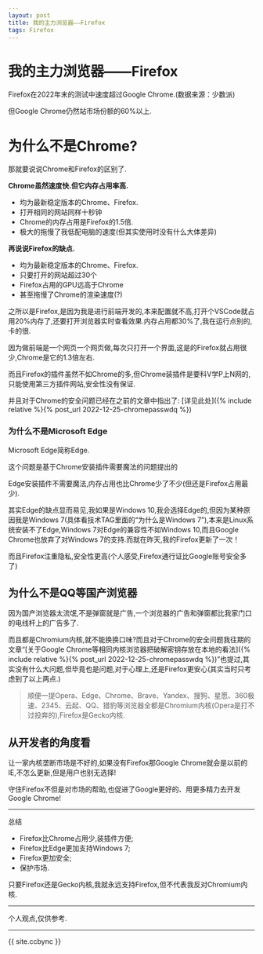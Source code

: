 ```yaml
---
layout: post
title: 我的主力浏览器——Firefox
tags: Firefox
---
```


# 我的主力浏览器——Firefox

Firefox在2022年末的测试中速度超过Google Chrome.(数据来源：少数派)

但Google Chrome仍然站市场份额的60%以上.

# 为什么不是Chrome?

那就要说说Chrome和Firefox的区别了.

**Chrome虽然速度快.但它内存占用率高.**

- 均为最新稳定版本的Chrome、Firefox.
- 打开相同的网站同样十秒钟
- Chrome的内存占用是Firefox的1.5倍.
- 极大的拖慢了我低配电脑的速度(但其实使用时没有什么大体差异)

**再说说Firefox的缺点.**

- 均为最新稳定版本的Chrome、Firefox.
- 只要打开的网站超过30个
- Firefox占用的GPU远高于Chrome
- 甚至拖慢了Chrome的渲染速度(?)

之所以是Firefox,是因为我是进行前端开发的,本来配置就不高,打开个VSCode就占用20%内存了,还要打开浏览器实时查看效果.内存占用都30%了,我在运行点别的,卡的很.

因为做前端是一个网页一个网页做,每次只打开一个界面,这是的Firefox就占用很少,Chrome是它的1.3倍左右.

而且Firefox的插件虽然不如Chrome的多,但Chrome装插件是要科V学P上N网的,只能使用第三方插件网站,安全性没有保证.

并且对于Chrome的安全问题已经在之前的文章中指出了: [详见此处]({% include relative %}{% post_url 2022-12-25-chromepasswdq %})

### 为什么不是Microsoft Edge

Microsoft Edge简称Edge.

这个问题是基于Chrome安装插件需要魔法的问题提出的

Edge安装插件不需要魔法,内存占用也比Chrome少了不少(但还是Firefox占用最少).

其实Edge的缺点显而易见,我如果是Windows 10,我会选择Edge的,但因为某种原因我是Windows 7(具体看技术TAG里面的“为什么是Windows 7”),本来是Linux系统安装不了Edge,Windows 7对Edge的兼容性不如Windows 10,而且Google Chrome也放弃了对Windows 7的支持.而就在昨天,我的Firefox更新了一次！

而且Firefox注重隐私,安全性更高(个人感受,Firefox通行证比Google账号安全多了)

## 为什么不是QQ等国产浏览器

因为国产浏览器太流氓,不是弹窗就是广告,一个浏览器的广告和弹窗都比我家门口的电线杆上的广告多了.

而且都是Chromium内核,就不能换换口味?而且对于Chrome的安全问题我往期的文章“[关于Google Chrome等相同内核浏览器把破解密钥存放在本地的看法]({% include relative %}{% post_url 2022-12-25-chromepasswdq %})”也提过,其实没有什么大问题,但毕竟也是问题,对于心理上,还是Firefox更安心(其实当时只考虑到了以上两点.)

> 顺便一提Opera、Edge、Chrome、Brave、Yandex、搜狗、星愿、360极速、2345、云起、QQ、猎豹等浏览器全都是Chromium内核(Opera是打不过投奔的),Firefox是Gecko内核.

## 从开发者的角度看

让一家内核垄断市场是不好的,如果没有Firefox那Google Chrome就会是以前的IE,不怎么更新,但是用户也别无选择!

守住Firefox不但是对市场的帮助,也促进了Google更好的、用更多精力去开发Google Chrome!

--------------

总结

- Firefox比Chrome占用少,装插件方便;
- Firefox比Edge更加支持Windows 7;
- Firefox更加安全;
- 保护市场.

只要Firefox还是Gecko内核,我就永远支持Firefox,但不代表我反对Chromium内核.

-----------------

个人观点,仅供参考.

-------------

{{ site.ccbync }}
